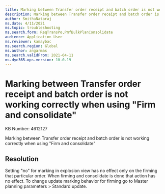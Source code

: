 ```yaml
---
title: Marking between Transfer order receipt and batch order is not working correctly when using "Firm and consolidate"
description: Marking between Transfer order receipt and batch order is not working correctly when using "Firm and consolidate"
author: SmithaNataraj
ms.date: 4/11/2021
ms.topic: troubleshooting
ms.search.form: ReqTransPo,PmfBulkPlanConsolidate
audience: Application User
ms.reviewer: kamaybac
ms.search.region: Global
ms.author: angarmas
ms.search.validFrom: 2021-04-11
ms.dyn365.ops.version: 10.0.19
---
```


# Marking between Transfer order receipt and batch order is not working correctly when using "Firm and consolidate"

KB Number: 4612127

Marking between Transfer order receipt and batch order is not working correctly when using "Firm and consolidate"
 


## Resolution
Setting "no" for marking in explosion view has no effect only on the firming that particular order. When firming and consolidate is done that action has no effect. To change update marking behavior for firming go to Master planning parameters > Standard update.


